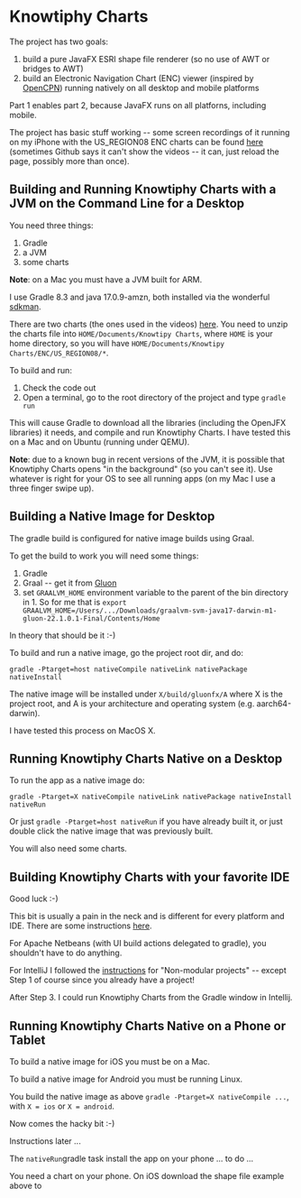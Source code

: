 # Knowtiphy Charts

The project has two goals:

1. build a pure JavaFX ESRI shape file renderer (so no use of AWT or bridges to AWT)
2. build an Electronic Navigation Chart (ENC) viewer (inspired by [OpenCPN](https://opencpn.org)) running natively on all desktop and mobile platforms

Part 1 enables part 2, because JavaFX runs on all platforns, including mobile.

The project has basic stuff working -- some screen recordings of it running on my iPhone with the US_REGION08 ENC charts can be found [here](https://github.com/aardy1/Charts/wiki/Videos-of-Knowtiphy-Charts-running-on-an-iPhone) (sometimes Github says it can't show the videos -- it can, just reload the page, possibly more than once).

## Building and Running Knowtiphy Charts with a JVM on the Command Line for a Desktop

You need three things:
1. Gradle
2. a JVM
3. some charts

**Note**: on a Mac you must have a JVM built for ARM.

I use Gradle 8.3 and java 17.0.9-amzn, both installed via the wonderful [sdkman](https://sdkman.io/).

There are two charts (the ones used in the videos) [here](https://github.com/aardy1/Charts/files/13483291/ENC.zip). You need to unzip the charts file into `HOME/Documents/Knowtipy Charts`, where `HOME` is your home directory, so you will have `HOME/Documents/Knowtipy Charts/ENC/US_REGION08/*`.

To build and run:

1. Check the code out
2. Open a terminal, go to the root directory of the project and type `gradle run`

This will cause Gradle to download all the libraries (including the OpenJFX libraries) it needs, and compile and run Knowtiphy Charts. I have tested this on a Mac and on Ubuntu (running under QEMU).

**Note**: due to a known bug in recent versions of the JVM, it is possible that Knowtiphy Charts opens "in the background" (so you can't see it). Use whatever is right for your OS to see all running apps (on my Mac I use a three finger swipe up).

## Building a Native Image for Desktop

The gradle build is configured for native image builds using Graal.

To get the build to work you will need some things:

1. Gradle
2. Graal -- get it from [Gluon](https://github.com/gluonhq/graal/releases/tag/gluon-22.1.0.1-Final)
3. set `GRAALVM_HOME` environment variable to the parent of the bin directory in 1. So for me that is `export GRAALVM_HOME=/Users/.../Downloads/graalvm-svm-java17-darwin-m1-gluon-22.1.0.1-Final/Contents/Home`

In theory that should be it :-)

To build and run a native image, go the project root dir, and do:
```
gradle -Ptarget=host nativeCompile nativeLink nativePackage nativeInstall
```
The native image will be installed under `X/build/gluonfx/A` where X is the project root, and A is your architecture and operating system (e.g. aarch64-darwin).

I have tested this process on MacOS X.

## Running Knowtiphy Charts Native on a Desktop

To run the app as a native image do:
```
gradle -Ptarget=X nativeCompile nativeLink nativePackage nativeInstall nativeRun
```
Or just `gradle -Ptarget=host nativeRun` if you have already built it, or just double click the native image that was previously built.

You will also need some charts.

## Building Knowtiphy Charts with your favorite IDE

Good luck :-)

This bit is usually a pain in the neck and is different for every platform and IDE. There are some instructions [here](https://openjfx.io/openjfx-docs/#introduction).

For Apache Netbeans (with UI build actions delegated to gradle), you shouldn't have to do anything.

For IntelliJ I followed the [instructions](https://openjfx.io/openjfx-docs/#IDE-Intellij) for "Non-modular projects" -- except Step 1 of course since you already have a project! 

After Step 3. I could run Knowtiphy Charts from the Gradle window in Intellij.


## Running Knowtiphy Charts Native on a Phone or Tablet

To build a native image for iOS you must be on a Mac.

To build a native image for Android you must be running Linux.

You build the native image as above `gradle -Ptarget=X nativeCompile ...`, with `X = ios` or `X = android`.

Now comes the hacky bit :-) 

Instructions later ...

The `nativeRun`gradle task install the app on your phone ... to do ...

You need a chart on your phone. On iOS download the shape file example above to 





